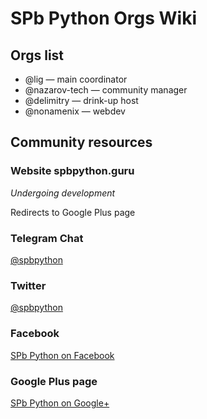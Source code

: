 # SPb Python Orgs Wiki

## Orgs list

* @lig — main coordinator
* @nazarov-tech — community manager
* @delimitry — drink-up host
* @nonamenix — webdev

## Community resources

### Website spbpython.guru

*Undergoing development*

Redirects to Google Plus page

### Telegram Chat

[@spbpython](https://t.me/spbpython)

### Twitter

[@spbpython](https://twitter.com/spbpython)

### Facebook

[SPb Python on Facebook](https://www.facebook.com/spbpython/)

### Google Plus page

[SPb Python on Google+](https://plus.google.com/communities/107328406287050920928)
